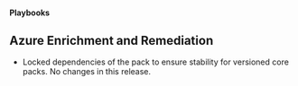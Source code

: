 
#### Playbooks

## Azure Enrichment and Remediation

- Locked dependencies of the pack to ensure stability for versioned core packs. No changes in this release.
